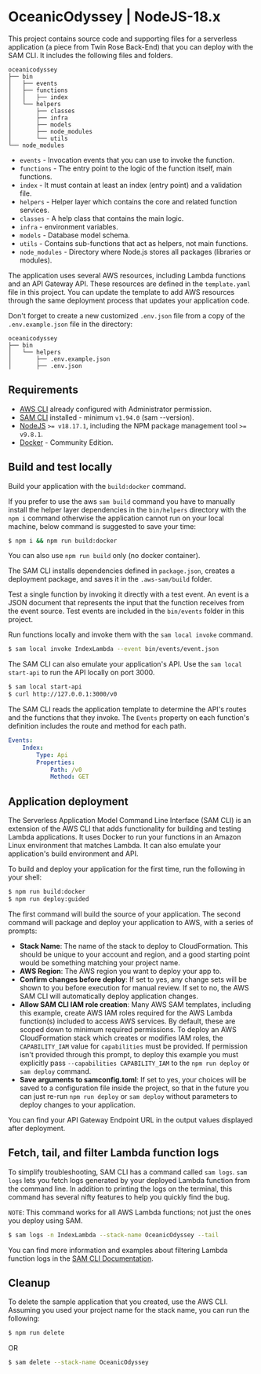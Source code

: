 # OceanicOdyssey | NodeJS-18.x

This project contains source code and supporting files for a serverless application (a piece from Twin Rose Back-End) that you can deploy with the SAM CLI. It includes the following files and folders.

```
oceanicodyssey
├── bin
│   ├── events
│   ├── functions
│   │   ├── index
│   └── helpers
│       ├── classes
│       ├── infra
│       ├── models
│       ├── node_modules
│       └── utils
└── node_modules
```

-   `events` - Invocation events that you can use to invoke the function.
-   `functions` - The entry point to the logic of the function itself, main functions.
-   `index` - It must contain at least an index (entry point) and a validation file.
-   `helpers` - Helper layer which contains the core and related function services.
-   `classes` - A help class that contains the main logic.
-   `infra` - environment variables.
-   `models` - Database model schema.
-   `utils` - Contains sub-functions that act as helpers, not main functions.
-   `node_modules` - Directory where Node.js stores all packages (libraries or modules).

The application uses several AWS resources, including Lambda functions and an API Gateway API. These resources are defined in the `template.yaml` file in this project. You can update the template to add AWS resources through the same deployment process that updates your application code.

Don't forget to create a new customized `.env.json` file from a copy of the `.env.example.json` file in the directory:

```
oceanicodyssey
├── bin
│   └── helpers
│       ├── .env.example.json
│       ├── .env.json
```

## Requirements

-   [AWS CLI](https://aws.amazon.com/cli) already configured with Administrator permission.
-   [SAM CLI](https://docs.aws.amazon.com/serverless-application-model/latest/developerguide/serverless-sam-cli-install.html) installed - minimum `v1.94.0` (sam --version).
-   [NodeJS](https://nodejs.org/en) `>= v18.17.1`, including the NPM package management tool `>= v9.8.1`.
-   [Docker](https://hub.docker.com/search/?type=edition&offering=community) - Community Edition.

## Build and test locally

Build your application with the `build:docker` command.

If you prefer to use the aws `sam build` command you have to manually install the helper layer dependencies in the `bin/helpers` directory with the `npm i` command otherwise the application cannot run on your local machine, below command is suggested to save your time:

```bash
$ npm i && npm run build:docker
```

You can also use `npm run build` only (no docker container).

The SAM CLI installs dependencies defined in `package.json`, creates a deployment package, and saves it in the `.aws-sam/build` folder.

Test a single function by invoking it directly with a test event. An event is a JSON document that represents the input that the function receives from the event source. Test events are included in the `bin/events` folder in this project.

Run functions locally and invoke them with the `sam local invoke` command.

```bash
$ sam local invoke IndexLambda --event bin/events/event.json
```

The SAM CLI can also emulate your application's API. Use the `sam local start-api` to run the API locally on port 3000.

```bash
$ sam local start-api
$ curl http://127.0.0.1:3000/v0
```

The SAM CLI reads the application template to determine the API's routes and the functions that they invoke. The `Events` property on each function's definition includes the route and method for each path.

```yaml
Events:
    Index:
        Type: Api
        Properties:
            Path: /v0
            Method: GET
```

## Application deployment

The Serverless Application Model Command Line Interface (SAM CLI) is an extension of the AWS CLI that adds functionality for building and testing Lambda applications. It uses Docker to run your functions in an Amazon Linux environment that matches Lambda. It can also emulate your application's build environment and API.

To build and deploy your application for the first time, run the following in your shell:

```bash
$ npm run build:docker
$ npm run deploy:guided
```

The first command will build the source of your application. The second command will package and deploy your application to AWS, with a series of prompts:

-   **Stack Name**: The name of the stack to deploy to CloudFormation. This should be unique to your account and region, and a good starting point would be something matching your project name.
-   **AWS Region**: The AWS region you want to deploy your app to.
-   **Confirm changes before deploy**: If set to yes, any change sets will be shown to you before execution for manual review. If set to no, the AWS SAM CLI will automatically deploy application changes.
-   **Allow SAM CLI IAM role creation**: Many AWS SAM templates, including this example, create AWS IAM roles required for the AWS Lambda function(s) included to access AWS services. By default, these are scoped down to minimum required permissions. To deploy an AWS CloudFormation stack which creates or modifies IAM roles, the `CAPABILITY_IAM` value for `capabilities` must be provided. If permission isn't provided through this prompt, to deploy this example you must explicitly pass `--capabilities CAPABILITY_IAM` to the `npm run deploy` or `sam deploy` command.
-   **Save arguments to samconfig.toml**: If set to yes, your choices will be saved to a configuration file inside the project, so that in the future you can just re-run `npm run deploy` or `sam deploy` without parameters to deploy changes to your application.

You can find your API Gateway Endpoint URL in the output values displayed after deployment.

## Fetch, tail, and filter Lambda function logs

To simplify troubleshooting, SAM CLI has a command called `sam logs`. `sam logs` lets you fetch logs generated by your deployed Lambda function from the command line. In addition to printing the logs on the terminal, this command has several nifty features to help you quickly find the bug.

`NOTE`: This command works for all AWS Lambda functions; not just the ones you deploy using SAM.

```bash
$ sam logs -n IndexLambda --stack-name OceanicOdyssey --tail
```

You can find more information and examples about filtering Lambda function logs in the [SAM CLI Documentation](https://docs.aws.amazon.com/serverless-application-model/latest/developerguide/serverless-sam-cli-logging.html).

## Cleanup

To delete the sample application that you created, use the AWS CLI. Assuming you used your project name for the stack name, you can run the following:

```bash
$ npm run delete
```

OR

```bash
$ sam delete --stack-name OceanicOdyssey
```
